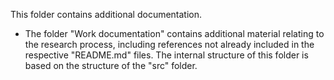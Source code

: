 This folder contains additional documentation.

* The folder "Work documentation" contains additional material relating to the research process, including references not already included in the respective "README.md" files. The internal structure of this folder is based on the structure of the "src" folder. 
